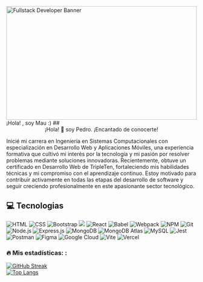 <img src="https://la35.net/assets/img/mern.png" alt="Fullstack Developer Banner" width="100%" height="300"/>
¡Hola! , soy Mau :)
## <div align="center">¡Hola! 👋 soy Pedro. ¡Encantado de conocerte!</div>

Inicié mi carrera en Ingeniería en Sistemas Computacionales con especialización en Desarrollo Web y Aplicaciones Móviles, una experiencia formativa que cultivó mi interés por la tecnología y mi pasión por resolver problemas mediante soluciones innovadoras. Recientemente, obtuve un certificado en Desarrollo Web de TripleTen, fortaleciendo mis habilidades técnicas y mi compromiso con el aprendizaje continuo. Estoy motivado para contribuir activamente en todas las etapas del desarrollo de software y seguir creciendo profesionalmente en este apasionante sector tecnológico.

## 💻 Tecnologias
![HTML](https://img.shields.io/badge/HTML-orange?logo=html5) ![CSS](https://img.shields.io/badge/CSS-blue?logo=css3&style=flat) ![Bootstrap](https://img.shields.io/badge/Bootstrap-purple?logo=bootstrap&style=flat) 
![](https://img.shields.io/badge/javascript-blue?logo=javascript) ![React](https://img.shields.io/badge/React-black?logo=react&style=flat) ![Babel](https://img.shields.io/badge/Babel-yellow?logo=babel&style=flat) ![Webpack](https://img.shields.io/badge/Webpack-blue?logo=webpack&style=flat) ![NPM](https://img.shields.io/badge/NPM-red?logo=npm&style=flat) ![Git](https://img.shields.io/badge/Git-black?logo=git&style=flat) 
![Node.js](https://img.shields.io/badge/Node.js-green?logo=node.js&style=flat) ![Express.js](https://img.shields.io/badge/Express.js-lightgrey?logo=express&style=flat) ![MongoDB](https://img.shields.io/badge/MongoDB-green?logo=mongodb&style=flat) ![MongoDB Atlas](https://img.shields.io/badge/MongoDB%20Atlas-green?logo=mongodb&style=flat) ![MySQL](https://img.shields.io/badge/MySQL-blue?logo=mysql&style=flat) ![Jest](https://img.shields.io/badge/Jest-red?logo=jest&style=flat) ![Postman](https://img.shields.io/badge/Postman-orange?logo=postman&style=flat) ![Figma](https://img.shields.io/badge/Figma-purple?logo=figma&style=flat) ![Google Cloud](https://img.shields.io/badge/Google%20Cloud-blue?logo=google-cloud&style=flat) ![Vite](https://img.shields.io/badge/Vite-darkgreen?logo=vite&style=flat) ![Vercel](https://img.shields.io/badge/Vercel-black?logo=vercel&style=flat)

### 🔥 Mis estadísticas: :
[![GitHub Streak](http://github-readme-streak-stats.herokuapp.com?user=Pedro-ETS&theme=dark&background=000000)](https://git.io/streak-stats)
<br/> <!-- Salto de línea -->
[![Top Langs](https://github-readme-stats.vercel.app/api/top-langs/?username=Pedro-ETS&layout=compact&theme=vision-friendly-dark)](https://github.com/anuraghazra/github-readme-stats)


